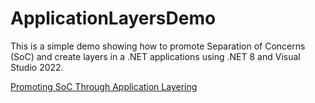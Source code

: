 # ApplicationLayersDemo

This is a simple demo showing how to promote Separation of Concerns (SoC) and create layers in a .NET applications using .NET 8 and Visual Studio 2022.

[Promoting SoC Through Application Layering](https://brightideatechnology.blogspot.com/2024/10/fundamental-application-layering-for-soc.html)
